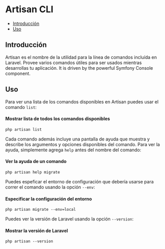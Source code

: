 # Artisan CLI

- [Introducción](#introduction)
- [Uso](#usage)

<a name="introduction"></a>
## Introducción

Artisan es el nombre de la utilidad para la línea de comandos incluída en Laravel. Provee varios comandos útiles para ser usados mientras desarrollas tu aplicación. It is driven by the powerful Symfony Console component.

<a name="usage"></a>
## Uso

Para ver una lista de los comandos disponibles en Artisan puedes usar el comando `list`:

#### Mostrar lista de todos los comandos disponibles

	php artisan list

Cada comando además incluye una pantalla de ayuda que muestra y describe los argumentos y opciones disponibles del comando. Para ver la ayuda, simplemente agrega `help` antes del nombre del comando:

#### Ver la ayuda de un comando

	php artisan help migrate

Puedes espeficar el entorno de configuración que debería usarse para correr el comando usando la opción `--env`:

#### Especificar la configuración del entorno

	php artisan migrate --env=local

Puedes ver la versión de Laravel usando la opción `--version`:

#### Mostrar la versión de Laravel

	php artisan --version
